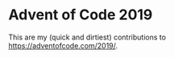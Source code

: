 # Advent of Code 2019

This are my (quick and dirtiest) contributions to https://adventofcode.com/2019/.
